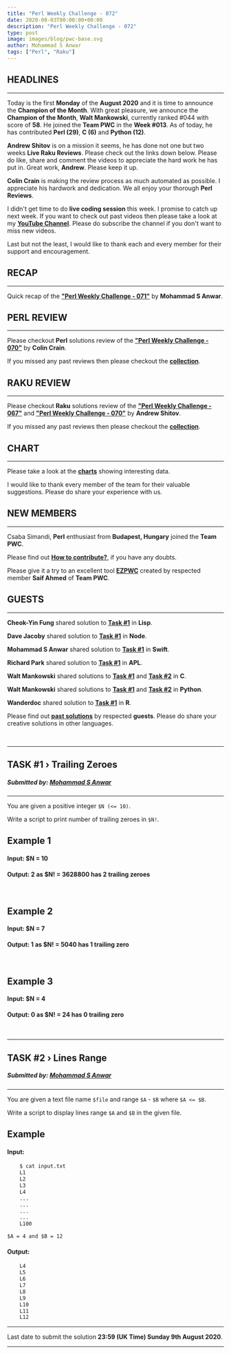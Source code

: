 ```yaml
---
title: "Perl Weekly Challenge - 072"
date: 2020-08-03T00:00:00+00:00
description: "Perl Weekly Challenge - 072"
type: post
image: images/blog/pwc-base.svg
author: Mohammad S Anwar
tags: ["Perl", "Raku"]
---
```


## HEADLINES

***

Today is the first **Monday** of the **August 2020** and it is time to announce the **Champion of the Month**. With great pleasure, we announce the **Champion of the Month**, **Walt Mankowski**, currently ranked #044 with score of **58**. He joined the **Team PWC** in the **Week #013**. As of today, he has contributed **Perl (29)**, **C (6)** and **Python (12)**.

**Andrew Shitov** is on a mission it seems, he has done not one but two weeks **Live Raku Reviews**. Please check out the links down below. Please do like, share and comment the videos to appreciate the hard work he has put in. Great work, **Andrew**. Please keep it up.

**Colin Crain** is making the review process as much automated as possible. I appreciate his hardwork and dedication. We all enjoy your thorough **Perl Reviews**.

I didn't get time to do **live coding session** this week. I promise to catch up next week. If you want to check out past videos then please take a look at my **[YouTube Channel](https://www.youtube.com/channel/UCT91RkThBWByo1NL_M8R8Ig)**. Please do subscribe the channel if you don't want to miss new videos.

Last but not the least, I would like to thank each and every member for their support and encouragement.

## RECAP

***

Quick recap of the [**"Perl Weekly Challenge - 071"**](/blog/recap-challenge-071) by **Mohammad S Anwar**.

## PERL REVIEW

***

Please checkout **Perl** solutions review of the **["Perl Weekly Challenge - 070"](/blog/review-challenge-070)** by **Colin Crain**.

If you missed any past reviews then please checkout the [**collection**](/p5-reviews).

## RAKU REVIEW

***

Please checkout **Raku** solutions review of the **["Perl Weekly Challenge - 067"](/blog/p6-review-challenge-067)** and **["Perl Weekly Challenge - 070"](/blog/p6-review-challenge-070)** by **Andrew Shitov**.

If you missed any past reviews then please checkout the [**collection**](/p6-reviews).

## CHART

***

Please take a look at the [**charts**](/chart) showing interesting data.

I would like to thank every member of the team for their valuable suggestions. Please do share your experience with us.

## NEW MEMBERS

***

Csaba Simandi, **Perl** enthusiast from **Budapest, Hungary** joined the **Team PWC**.

Please find out [**How to contribute?**](/blog/how-to-contribute), if you have any doubts.

Please give it a try to an excellent tool [**EZPWC**](https://github.com/saiftynet/EZPWC) created by respected member **Saif Ahmed** of **Team PWC**.

## GUESTS

***

**Cheok-Yin Fung** shared solution to [**Task #1**](https://github.com/manwar/perlweeklychallenge-club/blob/master/challenge-071/cheok-yin-fung/common-lisp/ch-1.lsp) in **Lisp**.

**Dave Jacoby** shared solution to [**Task #1**](https://github.com/manwar/perlweeklychallenge-club/blob/master/challenge-071/dave-jacoby/node/ch-1.js) in **Node**.

**Mohammad S Anwar** shared solution to [**Task #1**](https://github.com/manwar/perlweeklychallenge-club/blob/master/challenge-071/mohammad-anwar/swift/ch-1.swift) in **Swift**.

**Richard Park** shared solution to [**Task #1**](https://github.com/manwar/perlweeklychallenge-club/blob/master/challenge-071/richard-park/apl/ch-1.aplf) in **APL**.

**Walt Mankowski** shared solutions to [**Task #1**](https://github.com/manwar/perlweeklychallenge-club/blob/master/challenge-071/walt-mankowski/c/ch-1.c) and [**Task #2**](https://github.com/manwar/perlweeklychallenge-club/blob/master/challenge-071/walt-mankowski/c/ch-2.c) in **C**.

**Walt Mankowski** shared solutions to [**Task #1**](https://github.com/manwar/perlweeklychallenge-club/blob/master/challenge-071/walt-mankowski/python/ch-1.py) and [**Task #2**](https://github.com/manwar/perlweeklychallenge-club/blob/master/challenge-071/walt-mankowski/python/ch-2.py) in **Python**.

**Wanderdoc** shared solution to [**Task #1**](https://github.com/manwar/perlweeklychallenge-club/blob/master/challenge-071/wanderdoc/R/ch-1.R)  in **R**.

Please find out [**past solutions**](/blog/guest-contribution) by respected **guests**. Please do share your creative solutions in other languages.

<br>

***
## TASK #1 › Trailing Zeroes
##### **Submitted by:** [Mohammad S Anwar](http://www.manwar.org)
***

You are given a positive integer `$N (<= 10)`.

Write a script to print number of trailing zeroes in `$N!`.

## Example 1

#### Input: $N = 10
#### Output: 2 as $N! = 3628800 has 2 trailing zeroes

<br>

## Example 2

#### Input: $N = 7
#### Output: 1 as $N! = 5040 has 1 trailing zero

<br>

## Example 3

#### Input: $N = 4
#### Output: 0 as $N! = 24 has 0 trailing zero

<br>

***
## TASK #2 › Lines Range
##### **Submitted by:** [Mohammad S Anwar](http://www.manwar.org)
***

You are given a text file name `$file` and range `$A` -  `$B` where `$A <= $B`.

Write a script to display lines range `$A` and `$B` in the given file.

## Example

#### Input:

```perl
    $ cat input.txt
    L1
    L2
    L3
    L4
    ...
    ...
    ...
    ...
    L100
```
    $A = 4 and $B = 12

#### Output:

```perl
    L4
    L5
    L6
    L7
    L8
    L9
    L10
    L11
    L12
```

***

Last date to submit the solution **23:59 (UK Time) Sunday 9th August 2020**.

***
